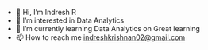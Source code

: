 - 👋 Hi, I’m Indresh R
- 👀 I’m interested in Data Analytics
- 🌱 I’m currently learning Data Analytics on Great learning
- 📫 How to reach me indreshkrishnan02@gmail.com
 

<!---
indresh-r/indresh-r is a ✨ special ✨ repository because its `README.md` (this file) appears on your GitHub profile.
You can click the Preview link to take a look at your changes.
--->
